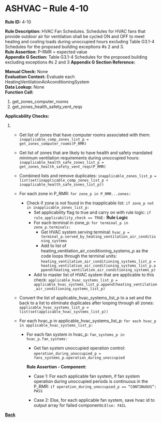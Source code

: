 # ASHVAC – Rule 4-10

**Rule ID:** 4-10
 
**Rule Description:** HVAC Fan Schedules. Schedules for HVAC fans that provide outdoor air for ventilation shall be cycled ON and OFF to meet heating and cooling loads during unoccupied hours excluding Table G3.1-4 Schedules for the proposed building exceptions #s 2 and 3.  
**Rule Assertion:** P-RMR = expected value                                           
**Appendix G Section:** Table G3.1-4 Schedules for the proposed building excluding exceptions #s 2 and 3 
**Appendix G Section Reference:**  

**Manual Check:** None  
**Evaluation Context:** Evaluate each HeatingVentilationAirAconditioningSystem  
**Data Lookup:** None  
**Function Call:** 

1. get_zones_computer_rooms
2. get_zones_health_safety_vent_reqs


**Applicability Checks:** 
1. - Get list of zones that have computer rooms associated with them: `inapplicable_comp_zones_list_p = get_zones_computer_rooms(P_RMR)`
    - Get list of zones that are likely to have health and safety mandated minimum ventilation requirements during unoccupied hours: `inapplicable_health_safe_zones_list_p = get_zones_health_safety_vent_reqs(P_RMR)`
    - Combined lists and remove duplicates: `inapplicable_zones_list_p = list(set(inapplicable_comp_zones_list_p + inapplicable_health_safe_zones_list_p))`
    - For each zone in P_RMR: `for zone_p in P_RMR...zones:`
        - Check if zone is not found in the inapplicable list: `if zone_p not in inapplicable_zones_list_p:`
            - Set applicability flag to true and carry on with rule logic: `if rule_applicability_check == TRUE:`
            **Rule Logic**
            - For each terminal in zone_p: `for terminal_p in zone_p.terminals:`
                - Get HVAC system serving terminal: `hvac_p = terminal_p.served_by_heating_ventilation_air_conditioning_systems`
                - Add to list of heating_ventilation_air_conditioning_systems_p as the code loops through the terminal units: `heating_ventilation_air_conditioning_systems_list_p = heating_ventilation_air_conditioning_systems_list_p.append(heating_ventilation_air_conditioning_systems_p)`                    
            - Add to master list of HVAC system that are applicable to this check: `applicable_hvac_systems_list_p = applicable_hvac_systems_list_p.append(heating_ventilation_air_conditioning_systems_list_p)`         
        
    - Convert the list of applicable_hvac_systems_list_p to a set and the back to a list to eliminate duplicates after looping through all zones: 
    `applicable_hvac_systems_list_p = list(set(applicable_hvac_systems_list_p))`                             
    - For each hvac_p in applicable_hvac_systems_list_p: `for each hvac_p in applicable_hvac_systems_list_p:`                         
        - For each fan system in hvac_p: `fan_systems_p in hvac_p.fan_systems:`
            - Get fan system unoccupied operation control: `operation_during_unoccupied_p = fans_systems_p.operation_during_unoccupied`

            **Rule Assertion - Component:**
            - Case 1: For each applicable fan system, if fan system operation during unoccupied periods is continuous in the P_RMR: `if operation_during_unoccupied_p == “CONTINUOUS”: PASS`

            - Case 2: Else, for each applicable fan system, save hvac id to output array for failed components:`Else: FAIL`

**[Back](../_toc.md)**